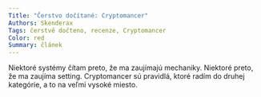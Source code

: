 ```yaml
---
Title: "Čerstvo dočítané: Cryptomancer"
Authors: Skenderax
Tags: čerstvě dočteno, recenze, Cryptomancer
Color: red
Summary: článek
---
```

Niektoré systémy čítam preto, že ma zaujímajú
mechaniky. Niektoré preto, že ma
zaujíma setting. Cryptomancer sú pravidlá,
ktoré radím do druhej kategórie,
a to na veľmi vysoké miesto.
